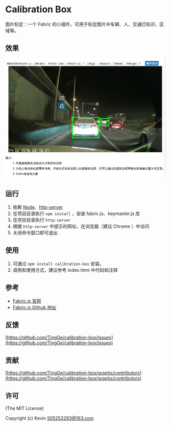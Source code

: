 # Calibration Box

图片标定：一个 Fabric 的小插件，可用于标定图片中车辆、人、交通灯标识、区域等。

## 效果

![](./assets/calibrationbox.png)

## 运行

1. 依赖 [Node](https://nodejs.org/)、[http-server](https://github.com/indexzero/http-server)
2. 在项目目录执行 `npm install` ，安装 fabric.js、keymaster.js 库
3. 在项目目录执行 `http-server`
4. 根据 `http-server` 中提示的网址，在浏览器（建议 Chrome ）中访问
5. 关闭命令窗口即可退出

## 使用

1. 可通过 `npm install calibration-box` 安装。
2. 调用和使用方式，建议参考 index.html 中代码和注释


## 参考

- [Fabric.js 官网](http://fabricjs.com/)
- [Fabric.js Github 地址](https://github.com/kangax/fabric.js/)

## 反馈

[https://github.com/TingGe/calibration-box/issues](https://github.com/TingGe/calibration-box/issues)

## 贡献

[https://github.com/TingGe/calibration-box/graphs/contributors](https://github.com/TingGe/calibration-box/graphs/contributors)

## 许可

(The MIT License)

Copyright (c)  Kevin [505253293@163.com](mailto:505253293@163.com)

